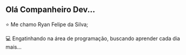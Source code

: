 ## Olá Companheiro Dev...

:star: Me chamo Ryan Felipe da Silva;

:computer: Engatinhando na área de programação, buscando aprender cada dia mais...
